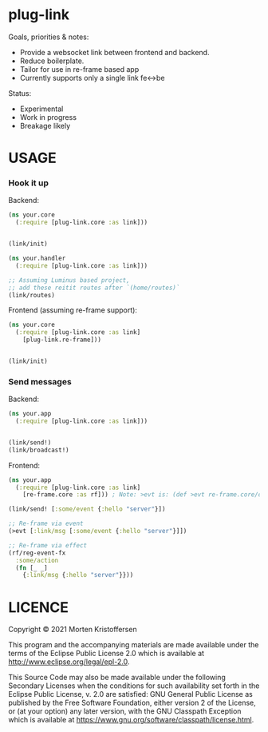 # plug-link

Goals, priorities & notes:

* Provide a websocket link between frontend and backend.
* Reduce boilerplate.
* Tailor for use in re-frame based app
* Currently supports only a single link fe<->be

Status:

* Experimental
* Work in progress
* Breakage likely

# USAGE

### Hook it up

Backend:

```clojure
(ns your.core
  (:require [plug-link.core :as link]))


(link/init)
```

```clojure 
(ns your.handler
  (:require [plug-link.core :as link]))

;; Assuming Luminus based project,
;; add these reitit routes after `(home/routes)`  
(link/routes)

```

Frontend (assuming re-frame support):

```clojure
(ns your.core
  (:require [plug-link.core :as link]
    [plug-link.re-frame]))


(link/init)
```

### Send messages

Backend:

```clojure
(ns your.app
  (:require [plug-link.core :as link]))


(link/send!)
(link/broadcast!)
```

Frontend:

```clojure
(ns your.app
  (:require [plug-link.core :as link]
    [re-frame.core :as rf])) ; Note: >evt is: (def >evt re-frame.core/dispatch)

(link/send! [:some/event {:hello "server"}])

;; Re-frame via event
(>evt [:link/msg [:some/event {:hello "server"}]])

;; Re-frame via effect
(rf/reg-event-fx
  :some/action
  (fn [_ _]
    {:link/msg {:hello "server"}}))
```

# LICENCE

Copyright © 2021 Morten Kristoffersen

This program and the accompanying materials are made available under the terms of the Eclipse Public License 2.0 which
is available at
http://www.eclipse.org/legal/epl-2.0.

This Source Code may also be made available under the following Secondary Licenses when the conditions for such
availability set forth in the Eclipse Public License, v. 2.0 are satisfied: GNU General Public License as published by
the Free Software Foundation, either version 2 of the License, or (at your option) any later version, with the GNU
Classpath Exception which is available at https://www.gnu.org/software/classpath/license.html.
